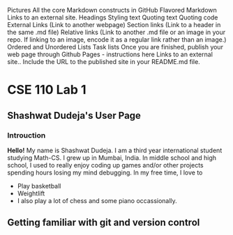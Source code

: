 Pictures
All the core Markdown constructs in GitHub Flavored Markdown Links to an external site.
Headings
Styling text
Quoting text
Quoting code
External Links (Link to another webpage)
Section links (Link to a header in the same .md file)
Relative links (Link to another .md file or an image in your repo. If linking to an image, encode it as a regular link rather than an image.)
Ordered and Unordered Lists
Task lists
Once you are finished, publish your web page through Github Pages - instructions here Links to an external site.. Include the URL to the published site in your README.md file.

# CSE 110 Lab 1

## Shashwat Dudeja's User Page

### Introuction
**Hello!** My name is Shashwat Dudeja. I am a third year international student studying Math-CS.
I grew up in Mumbai, India. In middle school and high school, I used to really enjoy coding up games and/or other projects spending hours losing my mind debugging.
In my free time, I love to 
- Play basketball 
- Weightlift
- I also play a lot of chess and some piano occassionally.


## Getting familiar with git and version control









